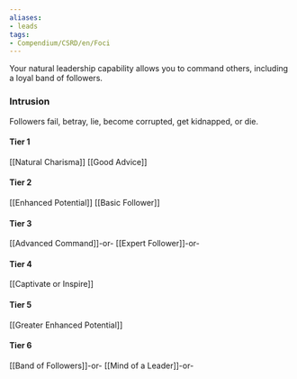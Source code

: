 ```yaml
---
aliases:
- leads
tags:
- Compendium/CSRD/en/Foci
---
```


Your natural leadership capability allows you to command others, including a loyal band of followers.
 ### Intrusion
Followers fail, betray, lie, become corrupted, get kidnapped, or die.

#### Tier 1
[[Natural Charisma]]
[[Good Advice]]
#### Tier 2
[[Enhanced Potential]]
[[Basic Follower]]
#### Tier 3
[[Advanced Command]]-or-
[[Expert Follower]]-or-
#### Tier 4
[[Captivate or Inspire]]
#### Tier 5
[[Greater Enhanced Potential]]
#### Tier 6
[[Band of Followers]]-or-
[[Mind of a Leader]]-or-
